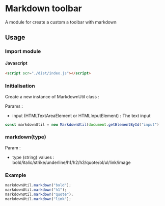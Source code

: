 # Markdown toolbar

A module for create a custom a toolbar with markdown

## Usage

### Import module

#### Javascript

```html
<script scr="./dist/index.js"></script>
```

### Initialisation

Create a new instance of MarkdownUtil class :

Params :

- input (HTMLTextAreaElement or HTMLInputElement) : The text input

```js
const markdownUtil = new MarkdownUtil(document.getElementById("input"));
```

### markdown(type)

Param :

- type (string) values : bold/italic/strike/underline/h1/h2/h3/quote/ol/ul/link/image

### Example

```js
markdownUtil.markdown("bold");
markdownUtil.markdown("h1");
markdownUtil.markdown("quote");
markdownUtil.markdown("link");
```
